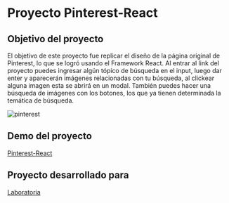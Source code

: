 # Proyecto Pinterest-React

## Objetivo del proyecto

El objetivo de este proyecto fue replicar el diseño de la página original de Pinterest, lo que se logró usando
el Framework React. 
Al entrar al link del proyecto puedes ingresar algún tópico de búsqueda en el input, luego dar enter y 
aparecerán imágenes relacionadas con tu búsqueda, al clickear alguna imagen esta se abrirá en un modal.
También puedes hacer una búsqueda de imágenes con los botones, los que ya tienen determinada la temática
de búsqueda.

![pinterest](https://user-images.githubusercontent.com/38758337/47114945-8cab4600-d233-11e8-9e64-275864d92784.png)

## Demo del proyecto

[Pinterest-React](https://noeliasabando.github.io/Pinterest-React/)


## Proyecto desarrollado para
[Laboratoria](http://www.laboratoria.la/)
